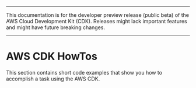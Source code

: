 --------

This documentation is for the developer preview release \(public beta\) of the AWS Cloud Development Kit \(CDK\)\. Releases might lack important features and might have future breaking changes\.

--------

# AWS CDK HowTos<a name="how_tos"></a>

This section contains short code examples that show you how to accomplish a task using the AWS CDK\.
